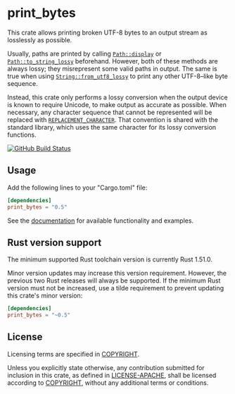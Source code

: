 # print\_bytes

This crate allows printing broken UTF-8 bytes to an output stream as losslessly
as possible.

Usually, paths are printed by calling [`Path::display`] or
[`Path::to_string_lossy`] beforehand. However, both of these methods are always
lossy; they misrepresent some valid paths in output. The same is true when
using [`String::from_utf8_lossy`] to print any other UTF-8–like byte sequence.

Instead, this crate only performs a lossy conversion when the output device is
known to require Unicode, to make output as accurate as possible. When
necessary, any character sequence that cannot be represented will be replaced
with [`REPLACEMENT_CHARACTER`]. That convention is shared with the standard
library, which uses the same character for its lossy conversion functions.

[![GitHub Build Status](https://github.com/dylni/print_bytes/workflows/build/badge.svg?branch=master)](https://github.com/dylni/print_bytes/actions?query=branch%3Amaster)

## Usage

Add the following lines to your "Cargo.toml" file:

```toml
[dependencies]
print_bytes = "0.5"
```

See the [documentation] for available functionality and examples.

## Rust version support

The minimum supported Rust toolchain version is currently Rust 1.51.0.

Minor version updates may increase this version requirement. However, the
previous two Rust releases will always be supported. If the minimum Rust
version must not be increased, use a tilde requirement to prevent updating this
crate's minor version:

```toml
[dependencies]
print_bytes = "~0.5"
```

## License

Licensing terms are specified in [COPYRIGHT].

Unless you explicitly state otherwise, any contribution submitted for inclusion
in this crate, as defined in [LICENSE-APACHE], shall be licensed according to
[COPYRIGHT], without any additional terms or conditions.

[COPYRIGHT]: https://github.com/dylni/print_bytes/blob/master/COPYRIGHT
[documentation]: https://docs.rs/print_bytes
[LICENSE-APACHE]: https://github.com/dylni/print_bytes/blob/master/LICENSE-APACHE
[`Path::display`]: https://doc.rust-lang.org/std/path/struct.Path.html#method.display
[`Path::to_string_lossy`]: https://doc.rust-lang.org/std/path/struct.Path.html#method.to_string_lossy
[`REPLACEMENT_CHARACTER`]: https://doc.rust-lang.org/std/char/constant.REPLACEMENT_CHARACTER.html
[`String::from_utf8_lossy`]: https://doc.rust-lang.org/std/string/struct.String.html#method.from_utf8_lossy
